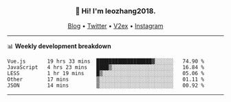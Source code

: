 <h3 align="center">👋 Hi! I'm leozhang2018.</h3>
<p align="center">
  <a href="https://code.leozhang2018.me">Blog</a> •
  <a href="https://twitter.com/leozhang2018">Twitter</a> •
  <a href="https://www.v2ex.com/member/leozhang">V2ex</a> •
  <a href="https://www.instagram.com/leozhanghere">Instagram</a>
</p>

-------

📊 **Weekly development breakdown**
<!--START_SECTION:waka-->
```text
Vue.js       19 hrs 33 mins  ██████████████████▓░░░░░░   74.90 % 
JavaScript   4 hrs 23 mins   ████▒░░░░░░░░░░░░░░░░░░░░   16.84 % 
LESS         1 hr 19 mins    █▒░░░░░░░░░░░░░░░░░░░░░░░   05.06 % 
Other        17 mins         ▒░░░░░░░░░░░░░░░░░░░░░░░░   01.11 % 
JSON         14 mins         ▒░░░░░░░░░░░░░░░░░░░░░░░░   00.92 % 
```
<!--END_SECTION:waka-->
-------
